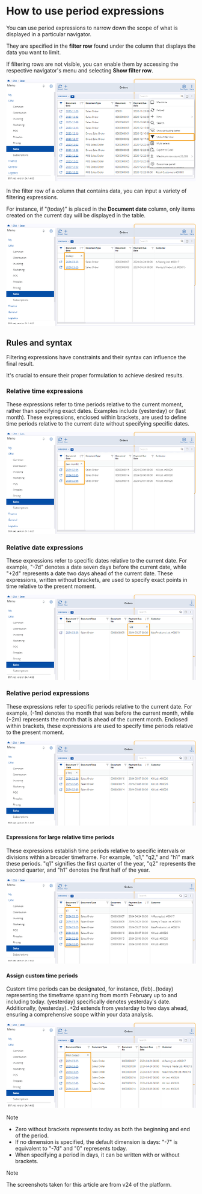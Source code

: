 # How to use period expressions 

You can use period expressions to narrow down the scope of what is displayed in a particular navigator.

They are specified in the **filter row** found under the column that displays the data you want to limit.

If filtering rows are not visible, you can enable them by accessing the respective navigator's menu and selecting **Show filter row**.

![picture](pictures/Filtering_expressions_row_25_03.png)

In the filter row of a column that contains data, you can input a variety of filtering expressions. 

For instance, if "(today)" is placed in the **Document date** column, only items created on the current day will be displayed in the table.

![picture](pictures/Filtering_expressions_today_25_03.png)

## Rules and syntax

Filtering expressions have constraints and their syntax can influence the final result. 

It's crucial to ensure their proper formulation to achieve desired results. 

### Relative time expressions 

These expressions refer to time periods relative to the current moment, rather than specifying exact dates. Examples include (yesterday) or (last month). These expressions, enclosed within brackets, are used to define time periods relative to the current date without specifying specific dates.

![picture](pictures/Filtering_expressions_last_month_25_03.png)

### Relative date expressions

These expressions refer to specific dates relative to the current date. For example, "-7d" denotes a date seven days before the current date, while "+2d" represents a date two days ahead of the current date. These expressions, written without brackets, are used to specify exact points in time relative to the present moment.

![picture](pictures/Filtering_expressions_+2d_25_03.png)

### Relative period expressions 

These expressions refer to specific periods relative to the current date. For example, (-1m) denotes the month that was before the current month, while (+2m) represents the month that is ahead of the current month. Enclosed within brackets, these expressions are used to specify time periods relative to the present moment.

![picture](pictures/Filtering_expressions_-1m_25_03.png)

#### Expressions for large relative time periods

These expressions establish time periods relative to specific intervals or divisions within a broader timeframe. For example, "q1," "q2," and "h1" mark these periods. "q1" signifies the first quarter of the year, "q2" represents the second quarter, and "h1" denotes the first half of the year.

 ![picture](pictures/Filtering_expressions_q1_25_03.png)

#### Assign custom time periods

Custom time periods can be designated, for instance, (feb)..(today) representing the timeframe spanning from month February up to and including today. (yesterday) specifically denotes yesterday's date. Additionally, (yesterday)..+2d extends from yesterday to two days ahead, ensuring a comprehensive scope within your data analysis.

![picture](pictures/Filtering_expressions_custom_25_03.png)

> [!NOTE]
> - Zero without brackets represents today as both the beginning and end of the period.
> - If no dimension is specified, the default dimension is days: "-7" is equivalent to "-7d" and "0" represents today.
> - When specifying a period in days, it can be written with or without brackets.




> [!NOTE]
> 
> The screenshots taken for this article are from v24 of the platform.
